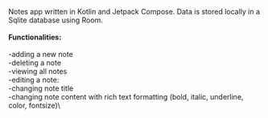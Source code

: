 Notes app written in Kotlin and Jetpack Compose. Data is stored locally in a Sqlite database using Room.\
\
**Functionalities:**\
\
-adding a new note\
-deleting a note\
-viewing all notes\
-editing a note:\
-changing note title\
-changing note content with rich text formatting (bold, italic, underline, color, fontsize)\
